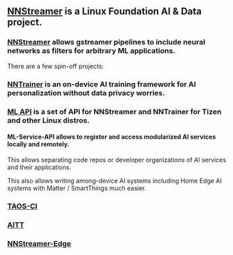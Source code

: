 <!--

This is a draft.

-->

## [NNStreamer](https://nnstreamer.ai) is a Linux Foundation AI & Data project.


### [NNStreamer](https://github.com/nnstreamer/nnstreamer) allows gstreamer pipelines to include neural networks as filters for arbitrary ML applications.

There are a few spin-off projects:

### [NNTrainer](https://github.com/nnstreamer/nntrainer) is an on-device AI training framework for AI personalization without data privacy worries.

### [ML API](https://github.com/nnstreamer/api) is a set of API for NNStreamer and NNTrainer for Tizen and other Linux distros.

#### ML-Service-API allows to register and access modularized AI services locally and remotely.

This allows separating code repos or developer organizations of AI services and their applications.

This also allows writing among-device AI systems including Home Edge AI systems with Matter / SmartThings much easier.


### [TAOS-CI](https://github.com/nnstreamer/TAOS-CI)

### [AITT](https://github.com/nnstreamer/aitt)

### [NNStreamer-Edge](https://github.com/nnstreamer/nnstreamer-edge)
